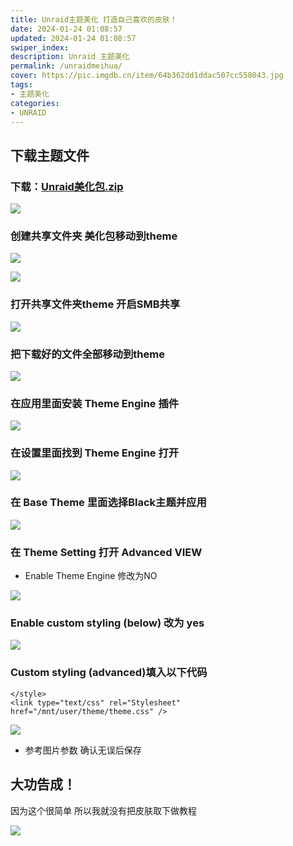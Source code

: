 ```yaml
---
title: Unraid主题美化 打造自己喜欢的皮肤！
date: 2024-01-24 01:08:57
updated: 2024-01-24 01:08:57
swiper_index: 
description: Unraid 主题美化
permalink: /unraidmeihua/
cover: https://pic.imgdb.cn/item/64b362dd1ddac507cc558043.jpg
tags: 
- 主题美化
categories: 
- UNRAID
---
```


## 下载主题文件

### 下载：[Unraid美化包.zip](https://www.ptlsp.com/file/Unraid美化包.zip)

![](https://pic.imgdb.cn/item/64b360f71ddac507cc4dff6a.jpg)

### 创建共享文件夹 美化包移动到theme

![](https://pic.imgdb.cn/item/64b361261ddac507cc4eac1f.jpg)

![](https://i.ptlsp.com/2024/walq0.webp
)

### 打开共享文件夹theme 开启SMB共享

![](https://pic.imgdb.cn/item/64b361601ddac507cc4f9765.jpg)

### 把下载好的文件全部移动到theme

![](https://pic.imgdb.cn/item/64b361811ddac507cc501c0a.jpg)

### 在应用里面安装 Theme Engine 插件

![](https://pic.imgdb.cn/item/64b3619b1ddac507cc50853a.jpg)

### 在设置里面找到 Theme Engine 打开

![](https://pic.imgdb.cn/item/64b361b01ddac507cc50db78.jpg)

### 在 Base Theme 里面选择Black主题并应用

![](https://pic.imgdb.cn/item/64b361c31ddac507cc511ff1.jpg)

### 在 Theme Setting 打开 Advanced VIEW

- Enable Theme Engine 修改为NO

![](https://pic.imgdb.cn/item/64b361d91ddac507cc51796b.jpg)

### Enable custom styling (below) 改为 yes

![](https://pic.imgdb.cn/item/64b361f61ddac507cc51efc5.jpg址)

### Custom styling (advanced)填入以下代码


```
</style>
<link type="text/css" rel="Stylesheet" href="/mnt/user/theme/theme.css" />
```
![](https://pic.imgdb.cn/item/64b3620e1ddac507cc525635.jpg)

- 参考图片参数 确认无误后保存
## 大功告成！

因为这个很简单 所以我就没有把皮肤取下做教程

![](https://pic.imgdb.cn/item/64b3622d1ddac507cc52cf3d.jpg)
